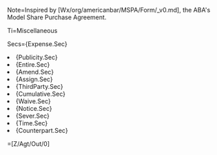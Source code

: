 Note=Inspired by [Wx/org/americanbar/MSPA/Form/_v0.md], the ABA's Model Share Purchase Agreement.

Ti=Miscellaneous

Secs={Expense.Sec}<li>{Publicity.Sec}<li>{Entire.Sec}<li>{Amend.Sec}<li>{Assign.Sec}<li>{ThirdParty.Sec}<li>{Cumulative.Sec}<li>{Waive.Sec}<li>{Notice.Sec}<li>{Sever.Sec}<li>{Time.Sec}<li>{Counterpart.Sec}

=[Z/Agt/Out/0]
